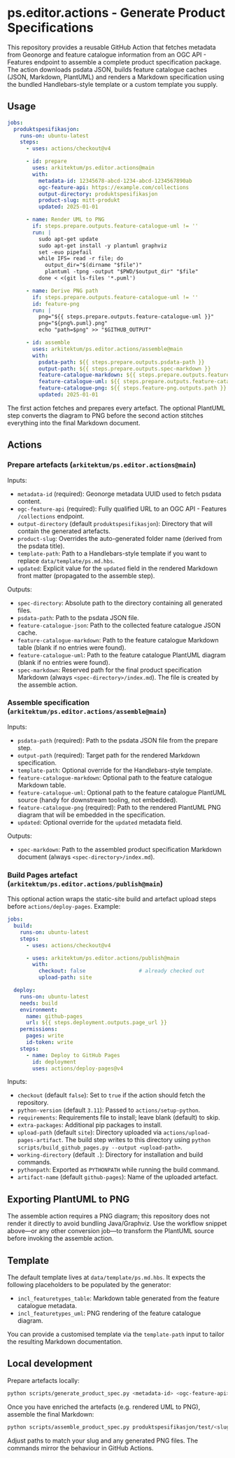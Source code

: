 ﻿# ps.editor.actions - Generate Product Specifications

This repository provides a reusable GitHub Action that fetches metadata from Geonorge and feature catalogue information from an OGC API - Features endpoint to assemble a complete product specification package. The action downloads psdata JSON, builds feature catalogue caches (JSON, Markdown, PlantUML) and renders a Markdown specification using the bundled Handlebars-style template or a custom template you supply.

## Usage

```yaml
jobs:
  produktspesifikasjon:
    runs-on: ubuntu-latest
    steps:
      - uses: actions/checkout@v4

      - id: prepare
        uses: arkitektum/ps.editor.actions@main
        with:
          metadata-id: 12345678-abcd-1234-abcd-1234567890ab
          ogc-feature-api: https://example.com/collections
          output-directory: produktspesifikasjon
          product-slug: mitt-produkt
          updated: 2025-01-01

      - name: Render UML to PNG
        if: steps.prepare.outputs.feature-catalogue-uml != ''
        run: |
          sudo apt-get update
          sudo apt-get install -y plantuml graphviz
          set -euo pipefail
          while IFS= read -r file; do
            output_dir="$(dirname "$file")"
            plantuml -tpng -output "$PWD/$output_dir" "$file"
          done < <(git ls-files '*.puml')

      - name: Derive PNG path
        if: steps.prepare.outputs.feature-catalogue-uml != ''
        id: feature-png
        run: |
          png="${{ steps.prepare.outputs.feature-catalogue-uml }}"
          png="${png%.puml}.png"
          echo "path=$png" >> "$GITHUB_OUTPUT"

      - id: assemble
        uses: arkitektum/ps.editor.actions/assemble@main
        with:
          psdata-path: ${{ steps.prepare.outputs.psdata-path }}
          output-path: ${{ steps.prepare.outputs.spec-markdown }}
          feature-catalogue-markdown: ${{ steps.prepare.outputs.feature-catalogue-markdown }}
          feature-catalogue-uml: ${{ steps.prepare.outputs.feature-catalogue-uml }}
          feature-catalogue-png: ${{ steps.feature-png.outputs.path }}
          updated: 2025-01-01
```

The first action fetches and prepares every artefact. The optional PlantUML step converts the diagram to PNG before the second action stitches everything into the final Markdown document.

## Actions

### Prepare artefacts (`arkitektum/ps.editor.actions@main`)

Inputs:

- `metadata-id` (required): Geonorge metadata UUID used to fetch psdata content.
- `ogc-feature-api` (required): Fully qualified URL to an OGC API - Features `/collections` endpoint.
- `output-directory` (default `produktspesifikasjon`): Directory that will contain the generated artefacts.
- `product-slug`: Overrides the auto-generated folder name (derived from the psdata title).
- `template-path`: Path to a Handlebars-style template if you want to replace `data/template/ps.md.hbs`.
- `updated`: Explicit value for the `updated` field in the rendered Markdown front matter (propagated to the assemble step).

Outputs:

- `spec-directory`: Absolute path to the directory containing all generated files.
- `psdata-path`: Path to the psdata JSON file.
- `feature-catalogue-json`: Path to the collected feature catalogue JSON cache.
- `feature-catalogue-markdown`: Path to the feature catalogue Markdown table (blank if no entries were found).
- `feature-catalogue-uml`: Path to the feature catalogue PlantUML diagram (blank if no entries were found).
- `spec-markdown`: Reserved path for the final product specification Markdown (always `<spec-directory>/index.md`). The file is created by the assemble action.

### Assemble specification (`arkitektum/ps.editor.actions/assemble@main`)

Inputs:

- `psdata-path` (required): Path to the psdata JSON file from the prepare step.
- `output-path` (required): Target path for the rendered Markdown specification.
- `template-path`: Optional override for the Handlebars-style template.
- `feature-catalogue-markdown`: Optional path to the feature catalogue Markdown table.
- `feature-catalogue-uml`: Optional path to the feature catalogue PlantUML source (handy for downstream tooling, not embedded).
- `feature-catalogue-png` (required): Path to the rendered PlantUML PNG diagram that will be embedded in the specification.
- `updated`: Optional override for the `updated` metadata field.

Outputs:

- `spec-markdown`: Path to the assembled product specification Markdown document (always `<spec-directory>/index.md`).

### Build Pages artefact (`arkitektum/ps.editor.actions/publish@main`)

This optional action wraps the static-site build and artefact upload steps before `actions/deploy-pages`. Example:

```yaml
jobs:
  build:
    runs-on: ubuntu-latest
    steps:
      - uses: actions/checkout@v4

      - uses: arkitektum/ps.editor.actions/publish@main
        with:
          checkout: false                 # already checked out
          upload-path: site

  deploy:
    runs-on: ubuntu-latest
    needs: build
    environment:
      name: github-pages
      url: ${{ steps.deployment.outputs.page_url }}
    permissions:
      pages: write
      id-token: write
    steps:
      - name: Deploy to GitHub Pages
        id: deployment
        uses: actions/deploy-pages@v4
```

Inputs:

- `checkout` (default `false`): Set to `true` if the action should fetch the repository.
- `python-version` (default `3.11`): Passed to `actions/setup-python`.
- `requirements`: Requirements file to install; leave blank (default) to skip.
- `extra-packages`: Additional pip packages to install.
- `upload-path` (default `site`): Directory uploaded via `actions/upload-pages-artifact`. The build step writes to this directory using `python scripts/build_github_pages.py --output <upload-path>`.
- `working-directory` (default `.`): Directory for installation and build commands.
- `pythonpath`: Exported as `PYTHONPATH` while running the build command.
- `artifact-name` (default `github-pages`): Name of the uploaded artefact.

## Exporting PlantUML to PNG

The assemble action requires a PNG diagram; this repository does not render it directly to avoid bundling Java/Graphviz. Use the workflow snippet above—or any other conversion job—to transform the PlantUML source before invoking the assemble action.

## Template

The default template lives at `data/template/ps.md.hbs`. It expects the following placeholders to be populated by the generator:

- `incl_featuretypes_table`: Markdown table generated from the feature catalogue metadata.
- `incl_featuretypes_uml`: PNG rendering of the feature catalogue diagram.

You can provide a customised template via the `template-path` input to tailor the resulting Markdown documentation.

## Local development

Prepare artefacts locally:

```bash
python scripts/generate_product_spec.py <metadata-id> <ogc-feature-api> --output-dir produktspesifikasjon/test --skip-spec-markdown
```

Once you have enriched the artefacts (e.g. rendered UML to PNG), assemble the final Markdown:

```bash
python scripts/assemble_product_spec.py produktspesifikasjon/test/<slug>/psdata_<slug>.json --output produktspesifikasjon/test/<slug>/index.md --feature-catalogue-markdown produktspesifikasjon/test/<slug>/<slug>_feature_catalogue.md --feature-catalogue-uml produktspesifikasjon/test/<slug>/<slug>_feature_catalogue.puml --feature-catalogue-png produktspesifikasjon/test/<slug>/<slug>_feature_catalogue.puml.png
```

Adjust paths to match your slug and any generated PNG files. The commands mirror the behaviour in GitHub Actions.
